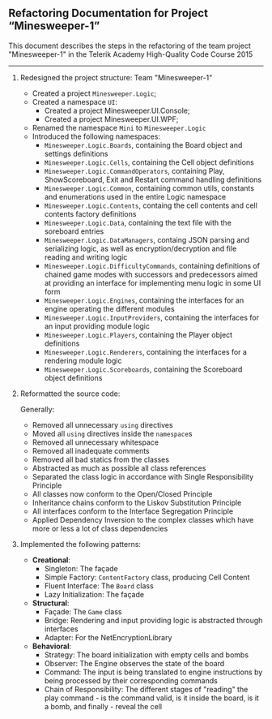 Refactoring Documentation for Project “Minesweeper-1”
------------------------------------------------------
This document describes the steps in the refactoring of the team project "Minesweeper-1" 
in the Telerik Academy High-Quality Code Course 2015

------------------------------------------------------
1. Redesigned the project structure: Team "Minesweeper-1"
	- Created a project `Minesweeper.Logic`;
	- Created a namespace `UI`:
		- Created a project Minesweeper.UI.Console;
		- Created a project Minesweeper.UI.WPF;
	- Renamed the namespace `Mini` to `Minesweeper.Logic`
	- Introduced the following namespaces:
		- `Minesweeper.Logic.Boards`, containing the Board object and settings definitions
		- `Minesweeper.Logic.Cells`, containing the Cell object definitions
		- `Minesweeper.Logic.CommandOperators`, containing Play, ShowScoreboard, Exit and Restart command handling definitions
		- `Minesweeper.Logic.Common`, containing common utils, constants and enumerations used in the entire Logic namespace
		- `Minesweeper.Logic.Contents`, containg  the cell contents and cell contents factory definitions
		- `Minesweeper.Logic.Data`, containing the text file with the soreboard entries
		- `Minesweeper.Logic.DataManagers`, containg JSON parsing and serializing logic, as well as encryption/decryption and file reading and writing logic
		- `Minesweeper.Logic.DifficultyCommands`, containing definitions of chained game modes with successors and predecessors aimed at providing an interface for implementing menu logic in some UI form
		- `Minesweeper.Logic.Engines`, containing the interfaces for an engine operating the different modules
		- `Minesweeper.Logic.InputProviders`, containing the interfaces for an input providing module logic
		- `Minesweeper.Logic.Players`, containing the Player object definitions
		- `Minesweeper.Logic.Renderers`, containing the interfaces for a rendering module logic
		- `Minesweeper.Logic.Scoreboards`, containing the Scoreboard object definitions

2. Reformatted the source code:

    Generally:
	- Removed all unnecessary `using` directives
	- Moved all `using` directives inside the `namespace`s
	- Removed all unnecessary whitespace
	- Removed all inadequate comments
	- Removed all bad statics from the classes
	- Abstracted as much as possible all class references
	- Separated the class logic in accordance with Single Responsibility Principle
	- All classes now conform to the Open/Closed Principle
	- Inheritance chains conform to the Liskov Substitution Principle
	- All interfaces conform to the Interface Segregation Principle
	- Applied Dependency Inversion to the complex classes which have more or less a lot of class dependencies

3. Implemented the following patterns:
   - **Creational**: 
	   - Singleton: The façade
	   - Simple Factory: `ContentFactory` class, producing Cell Content
	   - Fluent Interface: The `Board` class
	   - Lazy Initialization: The façade
   - **Structural**: 
	   - Façade: The `Game` class
	   - Bridge: Rendering and input providing logic is abstracted through interfaces
	   - Adapter: For the NetEncryptionLibrary
   - **Behavioral**: 
	   - Strategy: The board initialization with empty cells and bombs
	   - Observer: The Engine observes the state of the board
	   - Command: The input is being translated to engine instructions by being processed by their corresponding commands
	   - Chain of Responsibility: The different stages of "reading" the play command - is the command valid, is it inside the board, is it a bomb, and finally - reveal the cell